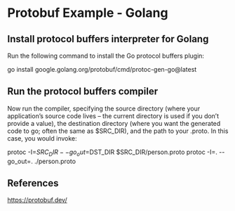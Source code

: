 # Protobuf Example - Golang

## Install protocol buffers interpreter for Golang

Run the following command to install the Go protocol buffers plugin:

go install google.golang.org/protobuf/cmd/protoc-gen-go@latest

## Run the protocol buffers compiler

Now run the compiler, specifying the source directory (where your application’s source code lives – the current directory is used if you don’t provide a value), the destination directory (where you want the generated code to go; often the same as $SRC_DIR), and the path to your .proto. In this case, you would invoke:

protoc -I=$SRC_DIR --go_out=$DST_DIR $SRC_DIR/person.proto
protoc -I=. --go_out=. ./person.proto

## References

https://protobuf.dev/